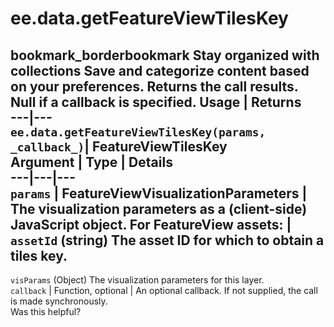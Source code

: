  
#  ee.data.getFeatureViewTilesKey
bookmark_borderbookmark Stay organized with collections  Save and categorize content based on your preferences.
Returns the call results. Null if a callback is specified.
Usage | Returns  
---|---  
`ee.data.getFeatureViewTilesKey(params, _callback_)`|  FeatureViewTilesKey  
Argument | Type | Details  
---|---|---  
`params` | FeatureViewVisualizationParameters | The visualization parameters as a (client-side) JavaScript object. For FeatureView assets:  |  ` assetId ` (string) The asset ID for which to obtain a tiles key.  
---  
` visParams ` (Object) The visualization parameters for this layer.  
`callback` | Function, optional | An optional callback. If not supplied, the call is made synchronously.  
Was this helpful?
